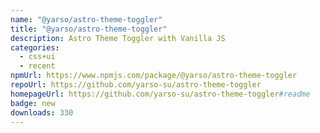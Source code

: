 ```yaml
---
name: "@yarso/astro-theme-toggler"
title: "@yarso/astro-theme-toggler"
description: Astro Theme Toggler with Vanilla JS
categories:
  - css+ui
  - recent
npmUrl: https://www.npmjs.com/package/@yarso/astro-theme-toggler
repoUrl: https://github.com/yarso-su/astro-theme-toggler
homepageUrl: https://github.com/yarso-su/astro-theme-toggler#readme
badge: new
downloads: 330
---
```

